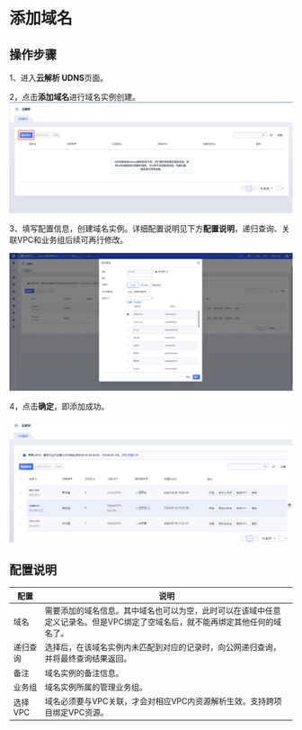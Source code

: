
# 添加域名

## 操作步骤

1、进入**云解析 UDNS**页面。

2，点击**添加域名**进行域名实例创建。
![](/images/createudns01.png)


3、填写配置信息，创建域名实例。详细配置说明见下方**配置说明**，递归查询、关联VPC和业务组后续可再行修改。

![](/images/createudns2.png)


4，点击**确定**，即添加成功。

![](/images/createudns3.png)

## 配置说明

|配置|说明|
|---|---|
|域名|需要添加的域名信息。其中域名也可以为空，此时可以在该域中任意定义记录名。但是VPC绑定了空域名后，就不能再绑定其他任何的域名了。|
|递归查询|选择后，在该域名实例内未匹配到对应的记录时，向公网递归查询，并将最终查询结果返回。|
|备注|域名实例的备注信息。|
|业务组|域名实例所属的管理业务组。|
|选择VPC|域名必须要与VPC关联，才会对相应VPC内资源解析生效。支持跨项目绑定VPC资源。|

